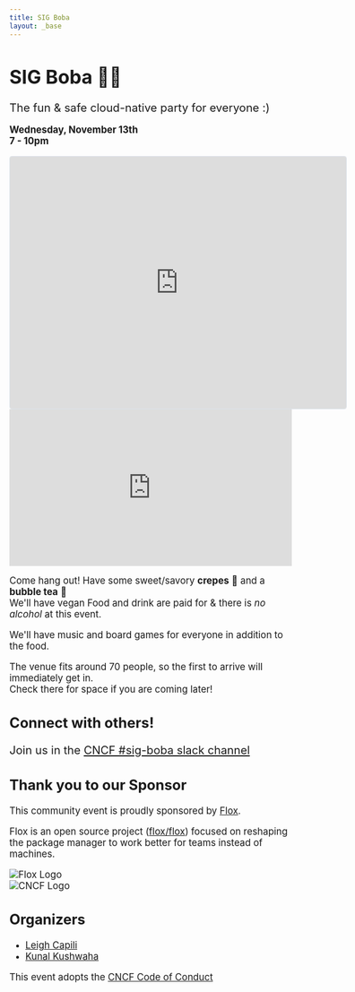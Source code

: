 ```yaml
---
title: SIG Boba
layout: _base
---
```

<big>

# SIG Boba 🧋🎉
<big>The fun & safe cloud-native party for everyone :)</big>

**Wednesday, November 13th**  
**7 - 10pm**

<iframe
  src="https://lu.ma/embed/event/evt-JqwoFnIubVh5AHm/simple"
  width="600"
  height="450"
  frameborder="0"
  style="border: 1px solid #bfcbda88; border-radius: 4px;"
  allowfullscreen=""
  aria-hidden="false"
  tabindex="0"
></iframe>

<div id="location" style="text-decoration:none; overflow:hidden;max-width:100%;height:280px;">
    <div id="embedded-map-display" style="height:100%; width:100%;max-width:100%;">
        <iframe style="height:100%;width:100%;border:0;" frameborder="0"
                allowfullscreen="" loading="lazy" referrerpolicy="no-referrer-when-downgrade"
            src="https://www.google.com/maps/embed?pb=!1m18!1m12!1m3!1d6045.0875947037175!2d-111.88832082370452!3d40.750062835284176!2m3!1f0!2f0!3f0!3m2!1i1024!2i768!4f13.1!3m3!1m2!1s0x8752f56da3e6a2b9%3A0x211f6742f2c0b159!2sMaven%20CREATE!5e0!3m2!1sen!2sus!4v1730889455105!5m2!1sen!2sus"></iframe>
    </div>
</div>

Come hang out! Have some sweet/savory **crepes** 🍗 and a **bubble tea** 🧋  
We'll have vegan
Food and drink are paid for & there is _no alcohol_ at this event.

We'll have music and board games for everyone in addition to the food.


The venue fits around 70 people, so the first to arrive will immediately get in.  
Check there for space if you are coming later!

## Connect with others!
<big>Join us in the [CNCF #sig-boba slack channel](https://cloud-native.slack.com/archives/C052LL415LP/)</big>

## Thank you to our Sponsor
This community event is proudly sponsored by [Flox](https://flox.dev).

Flox is an open source project ([flox/flox](https://github.com/flox/flox)) focused on reshaping the package manager to work better for teams instead of machines.

![Flox Logo](./img/flox-black.png)  
![CNCF Logo](https://www.cncf.io/wp-content/uploads/2022/07/cncf-color-bg.svg)  

## Organizers
 - [Leigh Capili](https://twitter.com/capileigh)
 - [Kunal Kushwaha](https://twitter.com/kunalstwt)

This event adopts the [CNCF Code of Conduct](https://github.com/cncf/foundation/blob/main/code-of-conduct.md)

</br>
</br>
</br>
</br>
